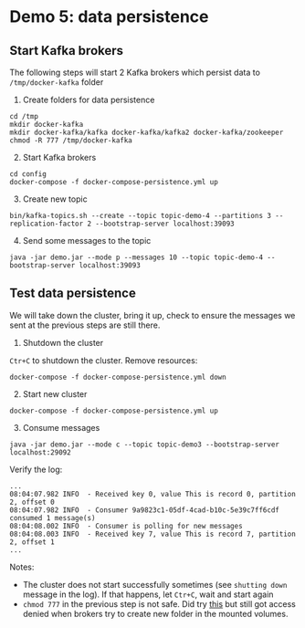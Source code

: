 # Demo 5: data persistence

## Start Kafka brokers

The following steps will start 2 Kafka brokers which persist data to `/tmp/docker-kafka` folder

1. Create folders for data persistence
```shell
cd /tmp
mkdir docker-kafka
mkdir docker-kafka/kafka docker-kafka/kafka2 docker-kafka/zookeeper
chmod -R 777 /tmp/docker-kafka
```

2. Start Kafka brokers
```shell
cd config
docker-compose -f docker-compose-persistence.yml up
```

3. Create new topic
```shell
bin/kafka-topics.sh --create --topic topic-demo-4 --partitions 3 --replication-factor 2 --bootstrap-server localhost:39093
```

4. Send some messages to the topic
```shell
java -jar demo.jar --mode p --messages 10 --topic topic-demo-4 --bootstrap-server localhost:39093
```

## Test data persistence

We will take down the cluster, bring it up, check to ensure the messages we sent at the previous steps are still there.

1. Shutdown the cluster

`Ctr+C` to shutdown the cluster. Remove resources:
```shell
docker-compose -f docker-compose-persistence.yml down
```

2. Start new cluster
```shell
docker-compose -f docker-compose-persistence.yml up
```

3. Consume messages
```shell
java -jar demo.jar --mode c --topic topic-demo3 --bootstrap-server localhost:29092
```

Verify the log:
```
...
08:04:07.982 INFO  - Received key 0, value This is record 0, partition 2, offset 0
08:04:07.982 INFO  - Consumer 9a9823c1-05df-4cad-b10c-5e39c7ff6cdf consumed 1 message(s)
08:04:08.002 INFO  - Consumer is polling for new messages
08:04:08.003 INFO  - Received key 7, value This is record 7, partition 2, offset 1
...
```

Notes:
- The cluster does not start successfully sometimes (see `shutting down` message in the log). If that happens, let `Ctr+C`, wait and start again
- `chmod 777` in the previous step is not safe. Did try [this](https://techoverflow.net/2018/12/15/solving-bitnami-docker-redmine-cannot-create-directory-bitnami-mariadb-permission-denied/) but still got access denied when brokers try to create new folder in the mounted volumes.